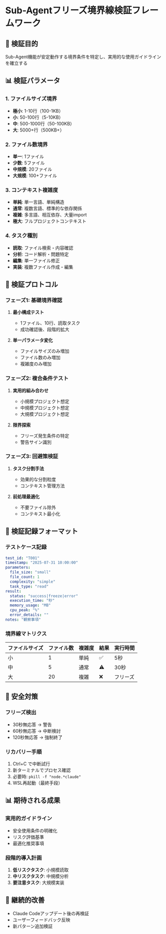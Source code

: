 # Sub-Agentフリーズ境界線検証フレームワーク

## 🎯 検証目的
Sub-Agent機能が安定動作する境界条件を特定し、実用的な使用ガイドラインを確立する

## 📊 検証パラメータ

### 1. ファイルサイズ境界
- **極小**: 1-10行（100-1KB）
- **小**: 50-100行（5-10KB）
- **中**: 500-1000行（50-100KB）
- **大**: 5000+行（500KB+）

### 2. ファイル数境界
- **単一**: 1ファイル
- **少数**: 5ファイル
- **中規模**: 20ファイル
- **大規模**: 100+ファイル

### 3. コンテキスト複雑度
- **単純**: 単一言語、単純構造
- **通常**: 複数言語、標準的な依存関係
- **複雑**: 多言語、相互依存、大量import
- **極大**: フルプロジェクトコンテキスト

### 4. タスク種別
- **読取**: ファイル検索・内容確認
- **分析**: コード解析・問題特定
- **編集**: 単一ファイル修正
- **実装**: 複数ファイル作成・編集

## 🧪 検証プロトコル

### フェーズ1: 基礎境界確認
1. **最小構成テスト**
   - 1ファイル、10行、読取タスク
   - 成功確認後、段階的拡大

2. **単一パラメータ変化**
   - ファイルサイズのみ増加
   - ファイル数のみ増加
   - 複雑度のみ増加

### フェーズ2: 複合条件テスト
1. **実用的組み合わせ**
   - 小規模プロジェクト想定
   - 中規模プロジェクト想定
   - 大規模プロジェクト想定

2. **限界探索**
   - フリーズ発生条件の特定
   - 警告サイン識別

### フェーズ3: 回避策検証
1. **タスク分割手法**
   - 効果的な分割粒度
   - コンテキスト管理方法

2. **前処理最適化**
   - 不要ファイル除外
   - コンテキスト最小化

## 📝 検証記録フォーマット

### テストケース記録
```yaml
test_id: "T001"
timestamp: "2025-07-31 10:00:00"
parameters:
  file_size: "small"
  file_count: 1
  complexity: "simple"
  task_type: "read"
result:
  status: "success|freeze|error"
  execution_time: "秒"
  memory_usage: "MB"
  cpu_peak: "%"
  error_details: ""
notes: "観察事項"
```

### 境界線マトリクス
| ファイルサイズ | ファイル数 | 複雑度 | 結果 | 実行時間 |
|---|---|---|---|---|
| 小 | 1 | 単純 | ✅ | 5秒 |
| 中 | 5 | 通常 | ⚠️ | 30秒 |
| 大 | 20 | 複雑 | ❌ | フリーズ |

## 🚨 安全対策

### フリーズ検出
- 30秒無応答 → 警告
- 60秒無応答 → 中断検討
- 120秒無応答 → 強制終了

### リカバリー手順
1. Ctrl+C で中断試行
2. 新ターミナルでプロセス確認
3. 必要時: `pkill -f "node.*claude"`
4. WSL再起動（最終手段）

## 📊 期待される成果

### 実用的ガイドライン
- 安全使用条件の明確化
- リスク評価基準
- 最適化推奨事項

### 段階的導入計画
1. **低リスクタスク**: 小規模読取
2. **中リスクタスク**: 中規模分析
3. **要注意タスク**: 大規模実装

## 🔄 継続的改善
- Claude Codeアップデート後の再検証
- ユーザーフィードバック反映
- 新パターン追加検証
